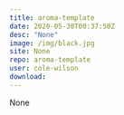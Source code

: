 ```yaml
---
title: aroma-template
date: 2020-05-30T00:37:50Z
desc: "None"
image: /img/black.jpg
site: None
repo: aroma-template
user: cole-wilson
download: 
---
```

None

